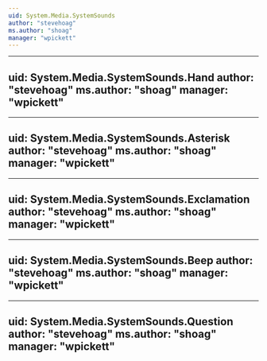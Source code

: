 ```yaml
---
uid: System.Media.SystemSounds
author: "stevehoag"
ms.author: "shoag"
manager: "wpickett"
---
```


---
uid: System.Media.SystemSounds.Hand
author: "stevehoag"
ms.author: "shoag"
manager: "wpickett"
---

---
uid: System.Media.SystemSounds.Asterisk
author: "stevehoag"
ms.author: "shoag"
manager: "wpickett"
---

---
uid: System.Media.SystemSounds.Exclamation
author: "stevehoag"
ms.author: "shoag"
manager: "wpickett"
---

---
uid: System.Media.SystemSounds.Beep
author: "stevehoag"
ms.author: "shoag"
manager: "wpickett"
---

---
uid: System.Media.SystemSounds.Question
author: "stevehoag"
ms.author: "shoag"
manager: "wpickett"
---
